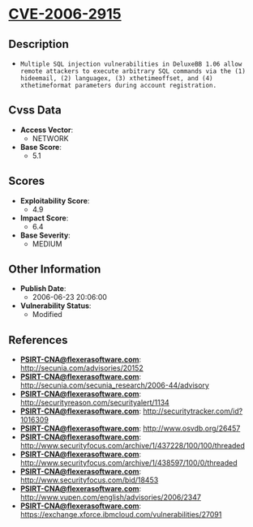 
# [CVE-2006-2915](https://cve.mitre.org/cgi-bin/cvename.cgi?name=CVE-2006-2915)

## Description

- `Multiple SQL injection vulnerabilities in DeluxeBB 1.06 allow remote attackers to execute arbitrary SQL commands via the (1) hideemail, (2) languagex, (3) xthetimeoffset, and (4) xthetimeformat parameters during account registration.`

## Cvss Data

- **Access Vector**:
  - NETWORK
- **Base Score**:
  - 5.1

## Scores

- **Exploitability Score**:
  - 4.9
- **Impact Score**:
  - 6.4
- **Base Severity**:
  - MEDIUM

## Other Information

- **Publish Date**:
  - 2006-06-23 20:06:00
- **Vulnerability Status**:
  - Modified

## References

- **PSIRT-CNA@flexerasoftware.com**: http://secunia.com/advisories/20152
- **PSIRT-CNA@flexerasoftware.com**: http://secunia.com/secunia_research/2006-44/advisory
- **PSIRT-CNA@flexerasoftware.com**: http://securityreason.com/securityalert/1134
- **PSIRT-CNA@flexerasoftware.com**: http://securitytracker.com/id?1016309
- **PSIRT-CNA@flexerasoftware.com**: http://www.osvdb.org/26457
- **PSIRT-CNA@flexerasoftware.com**: http://www.securityfocus.com/archive/1/437228/100/100/threaded
- **PSIRT-CNA@flexerasoftware.com**: http://www.securityfocus.com/archive/1/438597/100/0/threaded
- **PSIRT-CNA@flexerasoftware.com**: http://www.securityfocus.com/bid/18453
- **PSIRT-CNA@flexerasoftware.com**: http://www.vupen.com/english/advisories/2006/2347
- **PSIRT-CNA@flexerasoftware.com**: https://exchange.xforce.ibmcloud.com/vulnerabilities/27091
